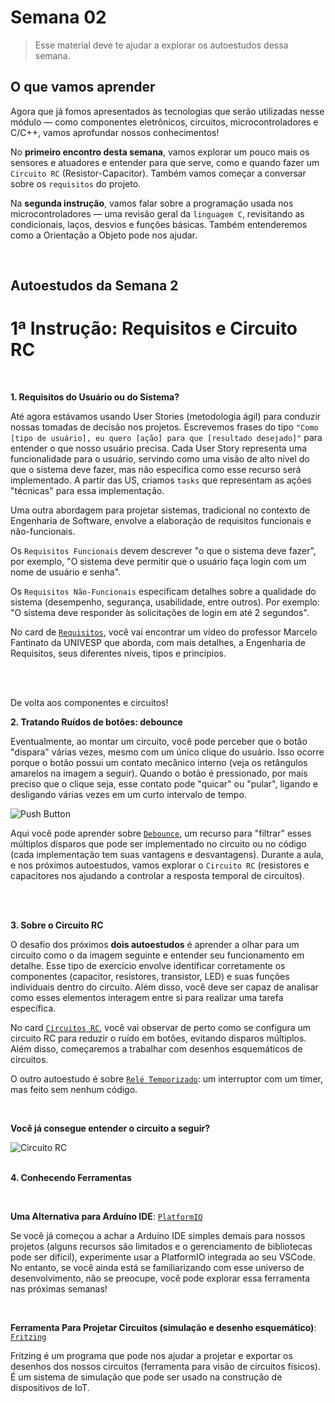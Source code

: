 # Semana 02
> Esse material deve te ajudar a explorar os autoestudos dessa semana.


## O que vamos aprender

Agora que já fomos apresentados às tecnologias que serão utilizadas nesse módulo — como componentes eletrônicos, circuitos, microcontroladores e C/C++, vamos aprofundar nossos conhecimentos! 

No **primeiro encontro desta semana**, vamos explorar um pouco mais os sensores e atuadores e entender para que serve, como e quando fazer um `Circuito RC` (Resistor-Capacitor). Também vamos começar a conversar sobre os `requisitos` do projeto.

Na **segunda instrução**, vamos falar sobre a programação usada nos microcontroladores — uma revisão geral da `linguagem C`, revisitando as condicionais, laços, desvios e funções básicas. Também entenderemos como a Orientação a Objeto pode nos ajudar.

<br>

## Autoestudos da Semana 2
# 1ª Instrução: **Requisitos e Circuito RC**
<br>

**1. Requisitos do Usuário ou do Sistema?**

Até agora estávamos usando User Stories (metodologia ágil) para conduzir nossas tomadas de decisão nos projetos. Escrevemos frases do tipo `"Como [tipo de usuário], eu quero [ação] para que [resultado desejado]"` para entender o que nosso usuário precisa. Cada User Story representa uma funcionalidade para o usuário, servindo como uma visão de alto nível do que o sistema deve fazer, mas não especifica como esse recurso será implementado. A partir das US, criamos `tasks` que representam as ações "técnicas" para essa implementação.

Uma outra abordagem para projetar sistemas, tradicional no contexto de Engenharia de Software, envolve a elaboração de requisitos funcionais e não-funcionais. 

Os `Requisitos Funcionais` devem descrever "o que o sistema deve fazer", por exemplo, "O sistema deve permitir que o usuário faça login com um nome de usuário e senha".

Os `Requisitos Não-Funcionais` especificam detalhes sobre a qualidade do sistema (desempenho, segurança, usabilidade, entre outros). Por exemplo: "O sistema deve responder às solicitações de login em até 2 segundos".

No card de [`Requisitos`](https://www.youtube.com/watch?v=ptreLvwOXyw), você vai encontrar um vídeo do professor Marcelo Fantinato da UNIVESP que aborda, com mais detalhes, a Engenharia de Requisitos, seus diferentes níveis, tipos e princípios.

<br>
<br>


De volta aos componentes e circuitos!

**2. Tratando Ruídos de botões: debounce**

Eventualmente, ao montar um circuito, você pode perceber que o botão "dispara" várias vezes, mesmo com um único clique do usuário. Isso ocorre porque o botão possui um contato mecânico interno (veja os retângulos amarelos na imagem a seguir). Quando o botão é pressionado, por mais preciso que o clique seja, esse contato pode "quicar" ou "pular", ligando e desligando várias vezes em um curto intervalo de tempo.

<img title="Push Button" src="assets\Push-Button-Diagram-Pressed-vs-Not-Pressed.png">

<br> 

Aqui você pode aprender sobre [`Debounce`](https://www.youtube.com/watch?v=qxsEtKd_5vM), um recurso para "filtrar" esses múltiplos disparos que pode ser implementado no circuito ou no código (cada implementação tem suas vantagens e desvantagens). Durante a aula, e nos próximos autoestudos, vamos explorar o `Circuito RC` (resistores e capacitores nos ajudando a controlar a resposta temporal de circuitos). 

<br>
<br>

**3. Sobre o Circuito RC**

O desafio dos próximos **dois autoestudos** é aprender a olhar para um circuito como o da imagem seguinte e entender seu funcionamento em detalhe. Esse tipo de exercício envolve identificar corretamente os componentes (capacitor, resistores, transistor, LED) e suas funções individuais dentro do circuito. Além disso, você deve ser capaz de analisar como esses elementos interagem entre si para realizar uma tarefa específica. 

No card [`Circuitos RC`](https://www.youtube.com/watch?v=yb8Qf0C0Ozc), você vai observar de perto como se configura um circuito RC para reduzir o ruído em botões, evitando disparos múltiplos. Além disso, começaremos a trabalhar com desenhos esquemáticos de circuitos.

O outro autoestudo é sobre [`Relé Temporizado`](https://www.youtube.com/watch?v=wWs8FF4B_yM): um interruptor com um timer, mas feito sem nenhum código. 

<br>

**Você já consegue entender o circuito a seguir?**

<img title="Circuito RC" src="assets\rc-flash.png">

<br>
<br>

**4. Conhecendo Ferramentas**

<br>

**Uma Alternativa para Arduíno IDE**: [`PlatformIO`](https://www.youtube.com/watch?v=PYSy_PLjytQ)

Se você já começou a achar a Arduíno IDE simples demais para nossos projetos (alguns recursos são limitados e o gerenciamento de bibliotecas pode ser difícil), experimente usar a PlatformIO integrada ao seu VSCode. No entanto, se você ainda está se familiarizando com esse universo de desenvolvimento, não se preocupe, você pode explorar essa ferramenta nas próximas semanas!

<br>

**Ferramenta Para Projetar Circuitos (simulação e desenho esquemático)**: [`Fritzing`](https://fritzing.org/learning/tutorials/building-circuit)

 Fritzing é um programa que pode nos ajudar a projetar e exportar os desenhos dos nossos circuitos (ferramenta para visão de circuitos físicos). É um sistema de simulação que pode ser usado na construção de dispositivos de IoT.
